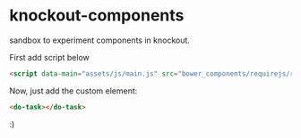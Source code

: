 # knockout-components
sandbox to experiment components in knockout.

First add script below

 ```html 
 <script data-main="assets/js/main.js" src="bower_components/requirejs/require.js"></script>
```

Now, just add the custom element:
```html
<do-task></do-task>
```

:)


